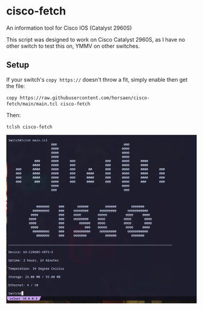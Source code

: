 # cisco-fetch
An information tool for Cisco IOS (Catalyst 2960S)

This script was designed to work on Cisco Catalyst 2960S, as I have no other switch to test this on, YMMV on other switches.

## Setup

If your switch's `copy https://` doesn't throw a fit, simply enable then get the file:

```
copy https://raw.githubusercontent.com/horsaen/cisco-fetch/main/main.tcl cisco-fetch
```

Then:
```
tclsh cisco-fetch
```

![screenshot of command](https://raw.githubusercontent.com/horsaen/imgstore/main/cisco-fetch/image.png)
